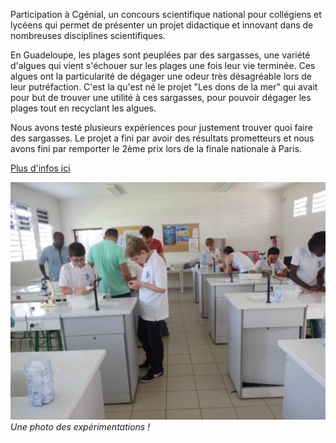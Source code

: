 Participation à Cgénial, un concours scientifique national pour collégiens et lycéens qui permet de présenter un projet didactique et innovant dans de nombreuses disciplines scientifiques.

En Guadeloupe, les plages sont peuplées par des sargasses, une variété d'algues qui vient s'échouer sur les plages une fois leur vie terminée. Ces algues ont la particularité de dégager une odeur très désagréable lors de leur putréfaction. C'est la qu'est né le projet "Les dons de la mer" qui avait pour but de trouver une utilité à ces sargasses, pour pouvoir dégager les plages tout en recyclant les algues.

Nous avons testé plusieurs expériences pour justement trouver quoi faire des sargasses. Le projet a fini par avoir des résultats prometteurs et nous avons fini par remporter le 2ème prix lors de la finale nationale à Paris.

[Plus d'infos ici](https://www.sciencesalecole.org/wp-content/uploads/2016/06/CR_CGENCOLL20152016_AcaGuadeloupe.pdf)

![lab](/assets/img/cgenial.png)
_Une photo des expérimentations !_

